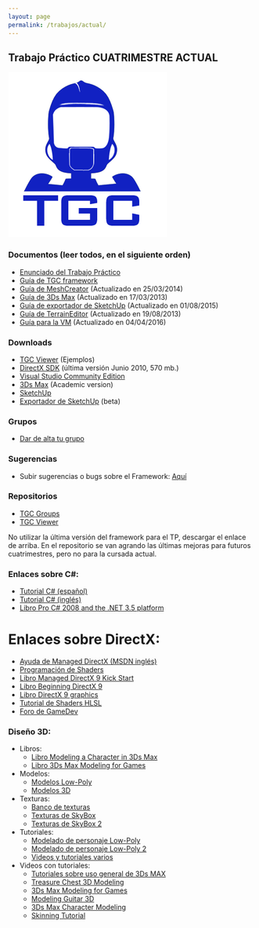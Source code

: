 ```yaml
---
layout: page
permalink: /trabajos/actual/
---
```

## Trabajo Práctico CUATRIMESTRE ACTUAL

![Logo](/images/robotgc.png)

### Documentos (leer todos, en el siguiente orden)

* [Enunciado del Trabajo Práctico](https://drive.google.com/open?id=10_9YngZLLZzIyVjXMp61XSO1rYHBJRgFBm-CUNm2vdw)
* [Guía de TGC framework](https://drive.google.com/open?id=1zeM7PZKPU-v5EufukBtf3OeyI7dCSuoGhdn0DqgPUuk)
* [Guía de MeshCreator](https://drive.google.com/file/d/0B-mVMTBAay-gMnBGMFJFdnQ3WTg/edit?usp=sharing) (Actualizado en 25/03/2014)
* [Guía de 3Ds Max](https://docs.google.com/file/d/0B-mVMTBAay-gY1ZkejFCeFdkMlU/edit?usp=sharing) (Actualizado en 17/03/2013)
* [Guía de exportador de SketchUp](https://drive.google.com/file/d/0BxUJZewaWJ7mTkluTjI0ZEMzTTg/view?usp=sharing) (Actualizado en 01/08/2015)
* [Guía de TerrainEditor](https://docs.google.com/file/d/0B-mVMTBAay-gMC13dWNCemtSeUU/edit?usp=sharing) (Actualizado en 19/08/2013)
* [Guía para la VM](https://drive.google.com/open?id=12N1LkUitgn6flJ4YKlcFQNeo9NjX7TTnsAps8SVEE0U) (Actualizado en 04/04/2016)

### Downloads

* [TGC Viewer](https://github.com/tgc-utn/tgc-viewer/releases) (Ejemplos)
* [DirectX SDK](http://www.microsoft.com/download/en/details.aspx?displaylang=en&id=6812) (última versión Junio 2010, 570 mb.)
* [Visual Studio Community Edition](https://visualstudio.microsoft.com/vs/community/)
* [3Ds Max](http://www.autodesk.com/education/free-software/3ds-max) (Academic version)
* [SketchUp](http://www.sketchup.com/)
* [Exportador de SketchUp](https://drive.google.com/file/d/0BxUJZewaWJ7mWk5wLTIzcUZJSWc/view?usp=sharing) (beta)

### Grupos

* [Dar de alta tu grupo](https://goo.gl/forms/vfrmvII1t4Q5yulu1)

### Sugerencias

* Subir sugerencias o bugs sobre el Framework: [Aquí](https://github.com/tgc-utn/tgc-viewer/issues)

### Repositorios

* [TGC Groups](https://github.com/tgc-utn/tgc-group)
* [TGC Viewer](https://github.com/tgc-utn/tgc-viewer)

No utilizar la última versión del framework para el TP, descargar el enlace de arriba. En el repositorio se van agrando las últimas mejoras para futuros cuatrimestres, pero no para la cursada actual.

### Enlaces sobre C#:

* [Tutorial C# (español)](http://www.devjoker.com/asp/indice_contenido.aspx?co_grupo=TUCS)
* [Tutorial C# (inglés)](http://www.java2s.com/Tutorial/CSharp/CatalogCSharp.htm)
* [Libro Pro C# 2008 and the .NET 3.5 platform](http://books.google.com/books?id=VGT1_UJzjM0C&printsec=frontcover&dq=c%23+pro&hl=es&ei=r4VgTKCfHYK78gb45py2DQ&sa=X&oi=book_result&ct=result&resnum=1&ved=0CCsQ6AEwAA#v=onepage&q&f=false)

# Enlaces sobre DirectX:

* [Ayuda de Managed DirectX (MSDN inglés)](http://msdn.microsoft.com/en-us/library/bb318658%28VS.85%29.aspx)
* [Programación de Shaders](http://msdn.microsoft.com/en-us/library/bb944006%28v=VS.85%29.aspx)
* [Libro Managed DirectX 9 Kick Start](http://books.google.com.ar/books?id=8Y4VrGBtGM8C&dq=Managed+DirectX+9+Kick+Start&printsec=frontcover&source=bn&hl=es&ei=MwNWTPuBHsKB8gb0nYyTBQ&sa=X&oi=book_result&ct=result&resnum=4&ved=0CC8Q6AEwAw#v=onepage&q&f=false)
* [Libro Beginning DirectX 9](http://read.pudn.com/downloads40/ebook/138617/[Beginning.DirectX.9.0].Beginning.DirectX.9.pdf)
* [Libro DirectX 9 graphics](http://books.google.com/books?id=CE-nxZ2JfS8C&printsec=frontcover&dq=directx+9&hl=es&ei=vYRgTMW4OMO88ga5irHCDQ&sa=X&oi=book_result&ct=result&resnum=2&ved=0CC0Q6AEwAQ#v=onepage&q&f=false)
* [Tutorial de Shaders HLSL](http://rbwhitaker.wikidot.com/hlsl-tutorials)
* [Foro de GameDev](http://www.gamedev.net/index)

### Diseño 3D:

* Libros:
  * [Libro Modeling a Character in 3Ds Max](http://books.google.com.ar/books?id=w_KLe1AylhEC&printsec=frontcover&dq=3d+max+character&hl=es&ei=hAdWTNOVFIK78gbazaHABA&sa=X&oi=book_result&ct=result&resnum=1&ved=0CC8Q6AEwAA#v=onepage&q=3d%20max%20character&f=false)
  * [Libro 3Ds Max Modeling for Games](http://books.google.com.ar/books?id=G7cgPVJ06nMC&printsec=frontcover&dq=3d+max+character&hl=es&ei=hAdWTNOVFIK78gbazaHABA&sa=X&oi=book_result&ct=result&resnum=2&ved=0CDQQ6AEwAQ#v=onepage&q=3d%20max%20character&f=false)
* Modelos:
  * [Modelos Low-Poly](http://www.artist-3d.com/free_3d_models/index.php)
  * [Modelos 3D](http://www.creativecrash.com/3dmodels)
* Texturas:
  * [Banco de texturas](http://www.cgtextures.com/)
  * [Texturas de SkyBox](http://www.hazelwhorley.com/textures.html)
  * [Texturas de SkyBox 2](http://www.custommapmakers.org/skyboxes.php)
* Tutoriales:
  * [Modelado de personaje Low-Poly](http://www.3dtotal.com/team/Tutorials_3/low_poly_character/low_poly_01.php)
  * [Modelado de personaje Low-Poly 2](http://www.3dtotal.com/team/Tutorials/discmage/discmage1.php)
  * [Videos y tutoriales varios](http://www.poopinmymouth.com/tutorial/tutorial.htm)
* Videos con tutoriales:
  * [Tutoriales sobre uso general de 3Ds MAX](http://www.youtube.com/view_play_list?p=A12BF2F8CC489A50)
  * [Treasure Chest 3D Modeling](http://www.youtube.com/watch?v=EP-hC31eCYw)
  * [3Ds Max Modeling for Games](http://www.youtube.com/watch?v=zA3zngtUbsU)
  * [Modeling Guitar 3D](http://www.youtube.com/watch?v=FjEBueXCBNQ)
  * [3Ds Max Character Modeling](http://www.youtube.com/watch?v=1NWHUOvo69w&feature=related)
  * [Skinning Tutorial](http://www.youtube.com/watch?v=gcHeHv3i7oY)
